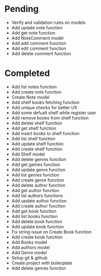 # Pending
- Verify and validation rules on models
- Add update note function
- Add get note function
- Add NoteComment model
- Add add comment function
- Add edit comment function
- Add delete comment function

# Completed
- Add list notes function
- Add create note function
- Create Note model
- Add shelf books fetching function
- Add unique checks for better UX
- Add some defualt shelf while register user
- Add remove books from shelf function
- Add delete shelf function
- Add get shelf function
- Add insert books to shelf function
- Add list shelf function
- Add update shelf function
- Add create shelf function
- Add Shelf model
- Add delete genres function
- Add get genres function
- Add update genre function
- Add list genres function
- Add create genre function
- Add delete author function
- Add get author function
- Add list authors functions
- Add update author function
- Add create author function
- Add get book function
- Add list books function
- Add delete book function
- Add update book function
- Fix string issue on Create Book function
- Add create book function
- Add Books model
- Add authors model
- Add Genre model
- Setup git & github
- Create project with boilerplate
- Add delete genres function